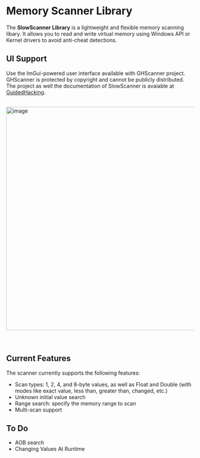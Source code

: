 # Memory Scanner Library

The **SlowScanner Library** is a lightweight and flexible memory scanning libary. It allows you to read and write virtual memory using Windows API or Kernel drivers to avoid anti-cheat detections.
## UI Support

Use the ImGui-powered user interface  available with GHScanner project. GHScanner is protected by copyright and cannot be publicly distributed. The project as well the documentation of SlowScanner is avaiable at  [GuidedHacking](https://guidedhacking.com).<br><br>

<img width="820" height="600" alt="image" src="https://github.com/user-attachments/assets/41e89006-fbb8-44c9-9deb-6bdd6a4b3082" /><br><br><br>

## Current Features
The scanner currently supports the following features:
- Scan types: 1, 2, 4, and 8-byte values, as well as Float and Double (with modes like exact value, less than, greater than, changed, etc.)
- Unknown initial value search
- Range search: specify the memory range to scan
- Multi-scan support

## To Do
- AOB search
- Changing Values At Runtime
